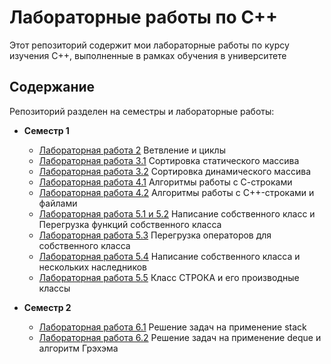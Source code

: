 # Лабораторные работы по C++

Этот репозиторий содержит мои лабораторные работы по курсу изучения C++, выполненные в рамках обучения в университете

## Содержание

Репозиторий разделен на семестры и лабораторные работы:

- **Семестр 1**
  - [Лабораторная работа 2](Sem1/Lab2.cpp) Ветвление и циклы
  - [Лабораторная работа 3.1](Sem1/Lab3.cpp) Сортировка статического массива
  - [Лабораторная работа 3.2](Sem1/Lab3.2.cpp) Сортировка динамического массива
  - [Лабораторная работа 4.1](Sem1/Lab4.1.cpp) Алгоритмы работы с С-строками
  - [Лабораторная работа 4.2](Sem1/Lab4.2.cpp) Алгоритмы работы с С++-строками и файлами
  - [Лабораторная работа 5.1 и 5.2](Sem1/Lab%205.1%20and%205.2) Написание собственного класс и Перегрузка функций собственного класса
  - [Лабораторная работа 5.3](Sem1/Lab%205.3) Перегрузка операторов для собственного класса
  - [Лабораторная работа 5.4](Sem1/Lab%205.4) Написание собственного класса и нескольких наследников
  - [Лабораторная работа 5.5](Sem1/Lab%205.5) Класс СТРОКА и его производные классы


- **Семестр 2**
  - [Лабораторная работа 6.1](Sem%202/Lab%206.1%20Stack) Решение задач на применение stack
  - [Лабораторная работа 6.2](Sem%202/Lab%206.2%20Deque%20and%20Graham%20scan) Решение задач на применение deque и алгоритм Грэхэма
